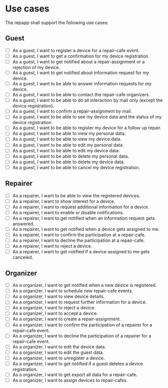 # Use cases

The repapp shall support the following use cases:

## Guest

- [ ] As a guest, I want to register a device for a repair-cafe event.
- [ ] As a guest, I want to get a confirmation for my device registration.
- [ ] As a guest, I want to get notified about a repair-assignment or a rejection of my device.
- [ ] As a guest, I want to get notified about information request for my device.
- [ ] As a guest, I want to be able to answer information requests for my device.
- [ ] As a guest, I want to be able to contact the repair-cafe organizers.
- [ ] As a guest, I want to be able to do all interaction by mail only (except the device registration).
- [ ] As a guest, I want to confirm a repair-assignment by mail.
- [ ] As a guest, I want to be able to see my device data and the status of my device registration.
- [ ] As a guest, I want to be able to register my device for a follow up repair.
- [ ] As a guest, I want to be able to view my personal data.
- [ ] As a guest, I want to be able to view my device data.
- [ ] As a guest, I want to be able to edit my personal data.
- [ ] As a guest, I want to be able to edit my device data.
- [ ] As a guest, I want to be able to delete my personal data.
- [ ] As a guest, I want to be able to delete my device data.
- [ ] As a guest, I want to be able to cancel my device registration.

## Repairer

- [ ] As a repairer, I want to be able to view the registered devices.
- [ ] As a repairer, I want to show interest for a device.
- [ ] As a repairer, I want to request additional information for a device.
- [ ] As a repairer, I want to enable or disable notifications.
- [ ] As a repairer, I want to get notified when an information request gets answered.
- [ ] As a repairer, I want to get notified when a device gets assigned to me.
- [ ] As a repairer, I want to confirm the participation at a repair-cafe.
- [ ] As a repairer, I want to decline the participation at a repair-cafe.
- [ ] As a repairer, I want to reject a device.
- [ ] As a repairer, I want to get notified if a device assigned to me gets canceled.

## Organizer

- [ ] As a organizer, I want to get notified when a new device is registered.
- [ ] As a organizer, I want to schedule new repair-cafe events.
- [ ] As a organizer, I want to view device details. 
- [ ] As a organizer, I want to request further information for a device.
- [ ] As a organizer, I want to reject a device.
- [ ] As a organizer, I want to accept a device.
- [ ] As a organizer, I want to create a repair-assignment.
- [ ] As a organizer, I want to confirm the participation of a repairer for a repair-cafe event.
- [ ] As a organizer, I want to decline the participation of a repairer for a repair-cafe event.
- [ ] As a organizer, I want to edit the device data.
- [ ] As a organizer, I want to edit the guest data.
- [ ] As a organizer, I want to unregister a device.
- [ ] As a organizer, I want to get notified if a guest deletes a device registration.
- [ ] As a organizer, I want to get export all data for a repair-cafe.
- [ ] As a organizer, I want to assign devices to repair-cafes.

